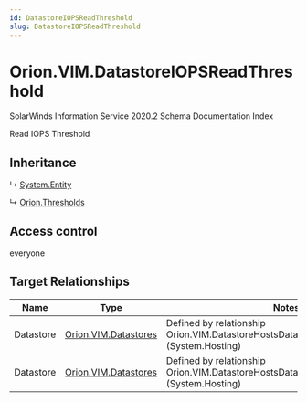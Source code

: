 ```yaml
---
id: DatastoreIOPSReadThreshold
slug: DatastoreIOPSReadThreshold
---
```


# Orion.VIM.DatastoreIOPSReadThreshold

SolarWinds Information Service 2020.2 Schema Documentation Index

Read IOPS Threshold

## Inheritance

↳ [System.Entity](./../System/Entity)

↳ [Orion.Thresholds](./../Orion/Thresholds)

## Access control

everyone

## Target Relationships

| Name | Type | Notes |
| ------ | ------ | ------ |
| Datastore | [Orion.VIM.Datastores](./../Orion.VIM/Datastores) | Defined by relationship Orion.VIM.DatastoreHostsDatastoreIOPSReadThreshold (System.Hosting) |
| Datastore | [Orion.VIM.Datastores](./../Orion.VIM/Datastores) | Defined by relationship Orion.VIM.DatastoreHostsDatastoreIOPSReadThreshold (System.Hosting) |

